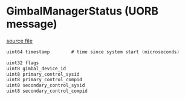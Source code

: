 # GimbalManagerStatus (UORB message)



[source file](https://github.com/PX4/PX4-Autopilot/blob/release/1.15/msg/GimbalManagerStatus.msg)

```c
uint64 timestamp		# time since system start (microseconds)

uint32 flags
uint8 gimbal_device_id
uint8 primary_control_sysid
uint8 primary_control_compid
uint8 secondary_control_sysid
uint8 secondary_control_compid

```
